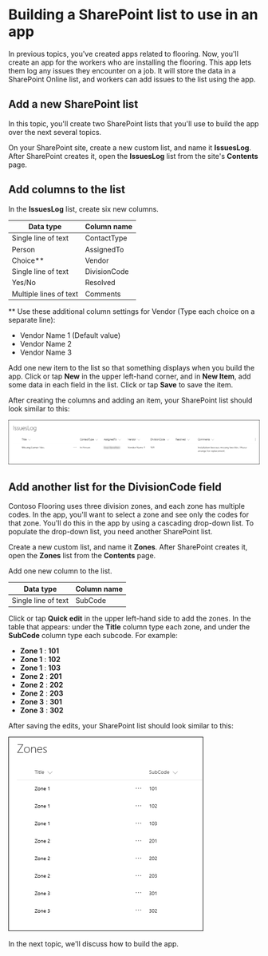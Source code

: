   <properties
   pageTitle="Add data to SharePoint to prepare to create an app | Microsoft PowerApps"
   description="Build additional data into SharePoint to prepare for creating an app"
   services=""
   suite="powerapps"
   documentationCenter="na"
   authors="v-subohe"
   manager="anneta"
   editor=""
   tags=""/>

<tags
   ms.service="powerapps"
   ms.devlang="na"
   ms.topic="get-started-article"
   ms.tgt_pltfrm="na"
   ms.workload="na"
   ms.date="08/05/2017"
   ms.author="v-subohe"/>

# Building a SharePoint list to use in an app
In previous topics, you've created apps related to flooring. Now, you'll create an app for the workers who are installing the flooring. This app lets them log any issues they encounter on a job. It will store the data in a SharePoint Online list, and workers can add issues to the list using the app.

## Add a new SharePoint list 
In this topic, you'll create two SharePoint lists that you'll use to build the app over the next several topics.  

On your SharePoint site, create a new custom list, and name it **IssuesLog**.  After SharePoint creates it, open the **IssuesLog** list from the site's **Contents** page. 

## Add columns to the list 

In the **IssuesLog** list, create six new columns.

| Data type | Column name |
|-----------|-------------|
| Single line of text | ContactType |
| Person | AssignedTo |
| Choice** | Vendor|
| Single line of text | DivisionCode |
| Yes/No | Resolved |
| Multiple lines of text | Comments |

** Use these additional column settings for Vendor (Type each choice on a separate line): 

- Vendor Name 1 (Default value)
- Vendor Name 2
- Vendor Name 3


Add one new item to the list so that something displays when you build the app. Click or tap **New** in the upper left-hand corner, and in **New Item**, add some data in each field in the list. Click or tap **Save** to save the item.

After creating the columns and adding an item, your SharePoint list should look similar to this:

![IssuesLog](./media/learning-prepare-to-create-sharepoint-app/issuelog-finish.png)

## Add another list for the DivisionCode field 

Contoso Flooring uses three division zones, and each zone has multiple codes. In the app, you'll want to select a zone and see only the codes for that zone. You'll do this in the app by using a cascading drop-down list. To populate the drop-down list, you need another SharePoint list.

Create a new custom list, and name it **Zones**. After SharePoint creates it, open the **Zones** list from the **Contents** page.

Add one new column to the list.

| Data type | Column name |
|-----------|-------------|
| Single line of text | SubCode |

Click or tap **Quick edit** in the upper left-hand side to add the zones. In the table that appears: under the **Title** column type each zone, and under the **SubCode** column type each subcode. For example:

- **Zone 1** : **101**
- **Zone 1** : **102**
- **Zone 1** : **103**
- **Zone 2** : **201**
- **Zone 2** : **202**
- **Zone 2** : **203**
- **Zone 3** : **301**
- **Zone 3** : **302** 

After saving the edits, your SharePoint list should look similar to this:

![Zones](./media/learning-prepare-to-create-sharepoint-app/zones-finish.png)

In the next topic, we'll discuss how to build the app.
